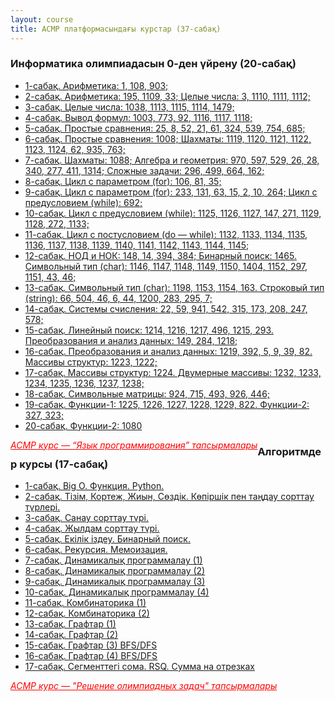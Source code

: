 ```yaml
---
layout: course
title: ACMP платформасындағы курстар (37-сабақ)
---
```


<div class="youtube-spoilers">
    <h3>Информатика олимпиадасын 0-ден үйрену (20-сабақ)</h3>
    <ul>
        <li><a href="https://www.youtube.com/watch?v=o3cN2QJsIVw" target="_blank">1-сабақ. Арифметика: 1, 108, 903;</a></li>
        <li><a href="https://www.youtube.com/watch?v=dJQMboE0fW4" target="_blank">2-сабақ. Арифметика: 195, 1109, 33; Целые числа: 3, 1110, 1111, 1112;</a></li>
        <li><a href="https://www.youtube.com/watch?v=eGTNwT2xttc" target="_blank">3-сабақ. Целые числа: 1038, 1113, 1115, 1114, 1479;</a></li>
        <li><a href="https://www.youtube.com/watch?v=xB-qI6YDkNg" target="_blank">4-сабақ. Вывод формул: 1003, 773, 92, 1116, 1117, 1118;</a></li>
        <li><a href="https://www.youtube.com/watch?v=Nmjd80nnzec" target="_blank">5-сабақ. Простые сравнения: 25, 8, 52, 21, 61, 324, 539, 754, 685;</a></li>
        <li><a href="https://www.youtube.com/watch?v=C4o0nAJ7sUM" target="_blank">6-сабақ. Простые сравнения: 1008; Шахматы: 1119, 1120, 1121, 1122, 1123, 1124, 62, 935, 763;</a></li>
        <li><a href="https://www.youtube.com/watch?v=hW6faZ2LINg" target="_blank">7-сабақ. Шахматы: 1088; Алгебра и геометрия: 970, 597, 529, 26, 28, 340, 277, 411, 1314; Сложные задачи: 296, 499, 664, 162;</a></li>
        <li><a href="https://www.youtube.com/watch?v=uSDRfdScoxA" target="_blank">8-сабақ. Цикл с параметром (for): 106, 81, 35;</a></li>
        <li><a href="https://www.youtube.com/watch?v=odXt0MdxCUI" target="_blank">9-сабақ. Цикл с параметром (for): 233, 131, 63, 15, 2, 10, 264; Цикл с предусловием (while): 692;</a></li>
        <li><a href="https://www.youtube.com/watch?v=QvCuMImRYLk" target="_blank">10-сабақ. Цикл с предусловием (while): 1125, 1126, 1127, 147, 271, 1129, 1128, 272, 1133;</a></li>
        <li><a href="https://www.youtube.com/watch?v=E6ZXxq9v2NY" target="_blank">11-сабақ. Цикл с постусловием (do &mdash; while): 1132, 1133, 1134, 1135, 1136, 1137, 1138, 1139, 1140, 1141, 1142, 1143, 1144, 1145;</a></li>
        <li><a href="https://www.youtube.com/watch?v=sEU5E4v3_uo" target="_blank">12-сабақ. НОД и НОК: 148, 14, 394, 384; Бинарный поиск: 1465. Символьный тип (char): 1146, 1147, 1148, 1149, 1150, 1404, 1152, 297, 1151, 43, 46;</a></li>
        <li><a href="https://www.youtube.com/watch?v=KSnURtqEWpQ" target="_blank">13-сабақ. Символьный тип (char): 1198, 1153, 1154, 163. Строковый тип (string): 66, 504, 46, 6, 44, 1200, 283, 295, 7;</a></li>
        <li><a href="https://www.youtube.com/watch?v=zjyrk7_npaY" target="_blank">14-сабақ. Системы счисления: 22, 59, 941, 542, 315, 173, 208, 247, 578;</a></li>
        <li><a href="https://www.youtube.com/watch?v=VsF0l-hZf9o" target="_blank">15-сабақ. Линейный поиск: 1214, 1216, 1217, 496, 1215, 293. Преобразования и анализ данных: 149, 284, 1218;</a></li>
        <li><a href="https://www.youtube.com/watch?v=8BeDAnqdACs" target="_blank">16-сабақ. Преобразования и анализ данных: 1219, 392, 5, 9, 39, 82. Массивы структур: 1223, 1222;</a></li>
        <li><a href="https://www.youtube.com/watch?v=vKtvukaGfG0" target="_blank">17-сабақ. Массивы структур: 1224. Двумерные массивы: 1232, 1233, 1234, 1235, 1236, 1237, 1238;</a></li>
        <li><a href="https://www.youtube.com/watch?v=_xCO-jIgkls" target="_blank">18-сабақ. Символьные матрицы: 924, 715, 493, 926, 446;</a></li>
        <li><a href="https://www.youtube.com/watch?v=mtWHvkTs-C0" target="_blank">19-сабақ. Функции-1: 1225, 1226, 1227, 1228, 1229, 822. Функции-2: 327, 323;</a></li>
        <li><a href="https://www.youtube.com/watch?v=UlSCyMBfw7k" target="_blank">20-сабақ. Функции-2: 1080</a></li>
    </ul>
</div>
<p><a href="https://acmp.ru/asp/do/index.asp?main=course&id_course=1" style="float: left; color: red; font-style:italic;">АСМР курс &mdash; “Язык программирования” тапсырмалары</a></p>


<div class="youtube-spoilers">
    <h3>Алгоритмдер курсы (17-сабақ)</h3>
    <ul>
        <li><a href="https://www.youtube.com/watch?v=FQdte4sPf3Y" target="_blank">1-сабақ. Big O. Функция. Python.</a></li>
        <li><a href="https://www.youtube.com/watch?v=RVMcO8BfjTs" target="_blank">2-сабақ. Тізім, Кортеж, Жиын, Сөздік. Көпіршік пен таңдау сорттау түрлері.</a></li>
        <li><a href="https://www.youtube.com/watch?v=ZKppYeEBUc0" target="_blank">3-сабақ. Санау сорттау түрі.</a></li>
        <li><a href="https://www.youtube.com/watch?v=Jk6KBLaM0_8" target="_blank">4-сабақ. Жылдам сорттау түрі.</a></li>
        <li><a href="https://www.youtube.com/watch?v=HehIq6-2tU8" target="_blank">5-сабақ. Екілік іздеу. Бинарный поиск.</a></li>
        <li><a href="https://www.youtube.com/watch?v=gl-2dj6MyTs" target="_blank">6-сабақ. Рекурсия. Мемоизация.</a></li>
        <li><a href="https://www.youtube.com/watch?v=0aJ4WjpoSmw" target="_blank">7-сабақ. Динамикалық программалау (1)</a></li>
        <li><a href="https://www.youtube.com/watch?v=rm1-v_meiX4" target="_blank">8-сабақ. Динамикалық программалау (2)</a></li>
        <li><a href="https://www.youtube.com/watch?v=Q_fmVSdmb-4" target="_blank">9-сабақ. Динамикалық программалау (3)</a></li>
        <li><a href="https://www.youtube.com/watch?v=wth3wbESLzA" target="_blank">10-сабақ. Динамикалық программалау (4)</a></li>
        <li><a href="https://www.youtube.com/watch?v=Fy3yC7Zr-j0" target="_blank">11-сабақ. Комбинаторика (1)</a></li>
        <li><a href="https://www.youtube.com/watch?v=y8pyTypeqgw" target="_blank">12-сабақ. Комбинаторика (2)</a></li>
        <li><a href="https://www.youtube.com/watch?v=UDVDpvaHgwU" target="_blank">13-сабақ. Графтар (1)</a></li>
        <li><a href="https://www.youtube.com/watch?v=ICQVQyzh8pM" target="_blank">14-сабақ. Графтар (2)</a></li>
        <li><a href="https://www.youtube.com/watch?v=_-6E-c0Kr0Q" target="_blank">15-сабақ. Графтар (3) BFS/DFS</a></li>
        <li><a href="https://www.youtube.com/watch?v=gFpne2EaX7U" target="_blank">16-сабақ. Графтар (4) BFS/DFS</a></li>
        <li><a href="https://www.youtube.com/watch?v=_F6mk52x6gw" target="_blank">17-сабақ. Сегменттегі сома. RSQ. Сумма на отрезках</a></li>
    </ul>
</div>

<p><a href="https://acmp.ru/asp/do/index.asp?main=course&id_course=2" style="float: left; color: red; font-style:italic;">АСМР курс — "Решение олимпиадных задач" тапсырмалары</a></p>

